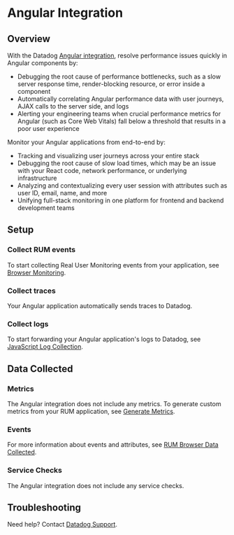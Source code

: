 # Angular Integration

## Overview

With the Datadog [Angular integration][1], resolve performance issues quickly in Angular components by:

- Debugging the root cause of performance bottlenecks, such as a slow server response time, render-blocking resource, or error inside a component
- Automatically correlating Angular performance data with user journeys, AJAX calls to the server side, and logs
- Alerting your engineering teams when crucial performance metrics for Angular (such as Core Web Vitals) fall below a threshold that results in a poor user experience


Monitor your Angular applications from end-to-end by:

- Tracking and visualizing user journeys across your entire stack
- Debugging the root cause of slow load times, which may be an issue with your React code, network performance, or underlying infrastructure 
- Analyzing and contextualizing every user session with attributes such as user ID, email, name, and more
- Unifying full-stack monitoring in one platform for frontend and backend development teams






## Setup

### Collect RUM events 

To start collecting Real User Monitoring events from your application, see [Browser Monitoring][2]. 

### Collect traces 

Your Angular application automatically sends traces to Datadog.

### Collect logs 

To start forwarding your Angular application's logs to Datadog, see [JavaScript Log Collection][3].

## Data Collected

### Metrics

The Angular integration does not include any metrics. To generate custom metrics from your RUM application, see [Generate Metrics][4].

### Events 

For more information about events and attributes, see [RUM Browser Data Collected][5]. 

### Service Checks 

The Angular integration does not include any service checks.

## Troubleshooting

Need help? Contact [Datadog Support][6]. 



[1]: https://app.datadoghq.com/integrations/rum-angular
[2]: https://docs.datadoghq.com/real_user_monitoring/browser/ 
[3]: https://docs.datadoghq.com/logs/log_collection/javascript/
[4]: https://docs.datadoghq.com/real_user_monitoring/generate_metrics
[5]: https://docs.datadoghq.com/real_user_monitoring/browser/data_collected/
[6]: https://docs.datadoghq.com/help/ 
